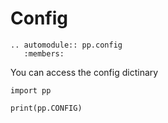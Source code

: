 # Config

```eval_rst
.. automodule:: pp.config
   :members:

```


You can access the config dictinary


```
import pp

print(pp.CONFIG)

```


